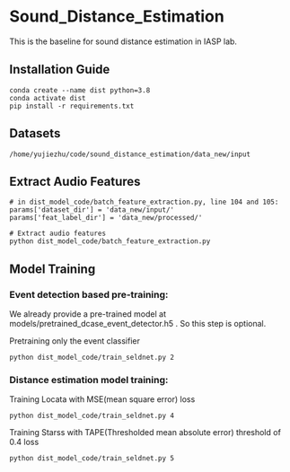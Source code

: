 # Sound_Distance_Estimation
This is the baseline for sound distance estimation in IASP lab.

## Installation Guide
```
conda create --name dist python=3.8
conda activate dist
pip install -r requirements.txt
```
## Datasets
```
/home/yujiezhu/code/sound_distance_estimation/data_new/input
```

## Extract Audio Features
```
# in dist_model_code/batch_feature_extraction.py, line 104 and 105:
params['dataset_dir'] = 'data_new/input/'
params['feat_label_dir'] = 'data_new/processed/'

# Extract audio features
python dist_model_code/batch_feature_extraction.py
```

## Model Training
### Event detection based pre-training:

We already provide a pre-trained model at models/pretrained_dcase_event_detector.h5 . So this step is optional.

Pretraining only the event classifier
```
python dist_model_code/train_seldnet.py 2
```

### Distance estimation model training:
Training Locata with MSE(mean square error) loss

```
python dist_model_code/train_seldnet.py 4
```
Training Starss with TAPE(Thresholded mean absolute error) threshold of 0.4 loss

```
python dist_model_code/train_seldnet.py 5
```
